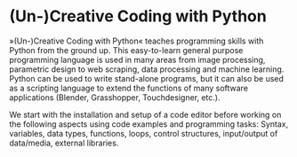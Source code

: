 # (Un-)Creative Coding with Python

»(Un-)Creative Coding with Python« teaches programming skills with Python from the ground up. This easy-to-learn general purpose programming language is used in many areas from image processing, parametric design to web scraping, data processing and machine learning. Python can be used to write stand-alone programs, but it can also be used as a scripting language to extend the functions of many software applications (Blender, Grasshopper, Touchdesigner, etc.).

We start with the installation and setup of a code editor before working on the following aspects using code examples and programming tasks: Syntax, variables, data types, functions, loops, control structures, input/output of data/media, external libraries.